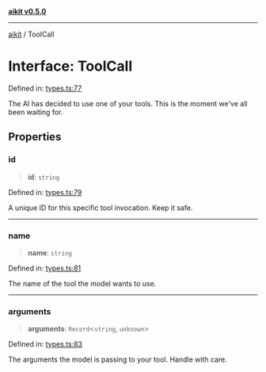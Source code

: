 [**aikit v0.5.0**](../README.md)

---

[aikit](../README.md) / ToolCall

# Interface: ToolCall

Defined in: [types.ts:77](https://github.com/chinmaymk/aikit/blob/main/src/types.ts#L77)

The AI has decided to use one of your tools. This is the moment we've all been waiting for.

## Properties

### id

> **id**: `string`

Defined in: [types.ts:79](https://github.com/chinmaymk/aikit/blob/main/src/types.ts#L79)

A unique ID for this specific tool invocation. Keep it safe.

---

### name

> **name**: `string`

Defined in: [types.ts:81](https://github.com/chinmaymk/aikit/blob/main/src/types.ts#L81)

The name of the tool the model wants to use.

---

### arguments

> **arguments**: `Record`\<`string`, `unknown`\>

Defined in: [types.ts:83](https://github.com/chinmaymk/aikit/blob/main/src/types.ts#L83)

The arguments the model is passing to your tool. Handle with care.
